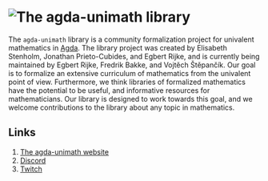 # ![The agda-unimath library](https://github.com/UniMath/agda-unimath/assets/1252282/cbd9b67e-581c-41c7-bc1e-34862127bad2)

The `agda-unimath` library is a community formalization project for univalent
mathematics in [Agda](https://github.com/agda/agda). The library project was
created by Elisabeth Stenholm, Jonathan Prieto-Cubides, and Egbert Rijke, and is
currently being maintained by Egbert Rijke, Fredrik Bakke, and Vojtěch
Štěpančík. Our goal is to formalize an extensive curriculum of mathematics from
the univalent point of view. Furthermore, we think libraries of formalized
mathematics have the potential to be useful, and informative resources for
mathematicians. Our library is designed to work towards this goal, and we
welcome contributions to the library about any topic in mathematics.

## Links

1. [The agda-unimath website](https://unimath.github.io/agda-unimath/)
2. [Discord](https://discord.gg/Zp2e8hYsuX)
3. [Twitch](https://www.twitch.tv/agdaunimath)
